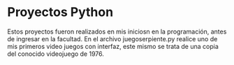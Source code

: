 # Proyectos Python
Estos proyectos fueron realizados en mis iniciosn en la programación, antes de ingresar en la facultad.
En el archivo juegoserpiente.py realice uno de mis primeros video juegos con interfaz, este mismo se trata de una copia del conocido videojuego de 1976.
